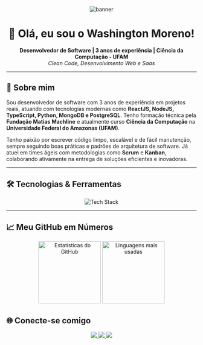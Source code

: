 <!-- Banner animado -->
<p align="center">
  <img src="https://capsule-render.vercel.app/api?type=waving&color=0:0077B5,100:61DAFB&height=180&section=header&text=Washington%20Moreno&fontSize=40&fontColor=ffffff" alt="banner" />
</p>

<h1 align="center">👋 Olá, eu sou o Washington Moreno!</h1>

<p align="center">
  <b>Desenvolvedor de Software | 3 anos de experiência | Ciência da Computação - UFAM</b><br>
  <i>Clean Code, Desenvolvimento Web e Saas</i>
</p>

---

## 🚀 Sobre mim

Sou desenvolvedor de software com 3 anos de experiência em projetos reais, atuando com tecnologias modernas como <b>ReactJS, NodeJS, TypeScript, Python, MongoDB e PostgreSQL</b>. Tenho formação técnica pela <b>Fundação Matias Machline</b> e atualmente curso <b>Ciência da Computação</b> na <b>Universidade Federal do Amazonas (UFAM)</b>.

Tenho paixão por escrever código limpo, escalável e de fácil manutenção, sempre seguindo boas práticas e padrões de arquitetura de software. Já atuei em times ágeis com metodologias como <b>Scrum</b> e <b>Kanban</b>, colaborando ativamente na entrega de soluções eficientes e inovadoras.

---

## 🛠️ Tecnologias & Ferramentas

<p align="center">
  <img src="https://skillicons.dev/icons?i=react,nodejs,ts,js,python,mongodb,postgres,java,html,css,android" alt="Tech Stack" />
</p>

---

## 📈 Meu GitHub em Números

<p align="center">
  <img src="https://github-readme-stats.vercel.app/api?username=Washington-coder&show_icons=true&theme=radical&hide=issues" alt="Estatísticas do GitHub" height="165"/>
  <img src="https://github-readme-stats.vercel.app/api/top-langs/?username=Washington-coder&layout=compact&theme=radical" alt="Linguagens mais usadas" height="165"/>
</p>

## 🌐 Conecte-se comigo

<p align="center">
  <a href="https://www.instagram.com/was.antonio" target="_blank">
    <img src="https://img.shields.io/badge/-Instagram-E4405F?style=for-the-badge&logo=instagram&logoColor=white"/>
  </a>
  <a href="https://www.linkedin.com/in/washington-riega/" target="_blank">
    <img src="https://img.shields.io/badge/-LinkedIn-0077B5?style=for-the-badge&logo=linkedin&logoColor=white"/>
  </a>
  <a href="mailto:was.antonio.xy@gmail.com">
    <img src="https://img.shields.io/badge/-Email-D14836?style=for-the-badge&logo=gmail&logoColor=white"/>
  </a>
</p>
